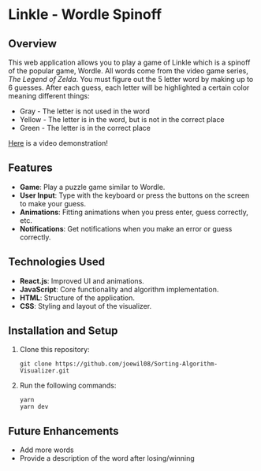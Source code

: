 # Linkle - Wordle Spinoff

## Overview
This web application allows you to play a game of Linkle which is a spinoff of the popular game, Wordle. All words come from the video game series, *The Legend of Zelda*. You must figure out the 5 letter word by making up to 6 guesses. After each guess, each letter will be highlighted a certain color meaning different things:
- Gray - The letter is not used in the word
- Yellow - The letter is in the word, but is not in the correct place
- Green - The letter is in the correct place

[Here](https://youtu.be/fwBjSN1j6mg) is a video demonstration!

## Features
- **Game**: Play a puzzle game similar to Wordle.
- **User Input**: Type with the keyboard or press the buttons on the screen to make your guess.
- **Animations**: Fitting animations when you press enter, guess correctly, etc.
- **Notifications**: Get notifications when you make an error or guess correctly.

## Technologies Used
- **React.js**: Improved UI and animations.
- **JavaScript**: Core functionality and algorithm implementation.
- **HTML**: Structure of the application.
- **CSS**: Styling and layout of the visualizer.

## Installation and Setup
1. Clone this repository:
   ```
   git clone https://github.com/joewil08/Sorting-Algorithm-Visualizer.git
   ```
2. Run the following commands:
   ```
   yarn
   yarn dev
   ```

## Future Enhancements
- Add more words
- Provide a description of the word after losing/winning
